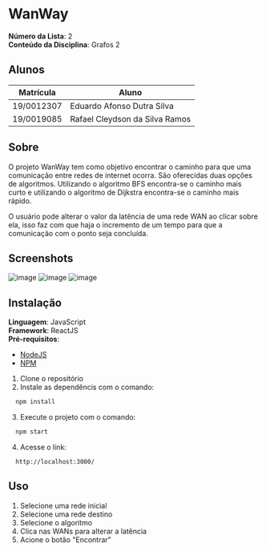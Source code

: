 # WanWay

**Número da Lista**: 2<br>
**Conteúdo da Disciplina**: Grafos 2<br>

## Alunos
|Matrícula | Aluno |
| -- | -- |
| 19/0012307  |  Eduardo Afonso Dutra Silva |
| 19/0019085  |  Rafael Cleydson da Silva Ramos |

## Sobre 
O projeto WanWay tem como objetivo encontrar o caminho para que uma comunicação entre redes de internet ocorra. São oferecidas duas opções de algoritmos. Utilizando o algoritmo BFS encontra-se o caminho mais curto e utilizando o algoritmo de Dijkstra encontra-se o caminho mais rápido.

O usuário pode alterar o valor da latência de uma rede WAN ao clicar sobre ela, isso faz com que haja o incremento de um tempo para que a comunicação com o ponto seja concluída.

## Screenshots
![image](https://user-images.githubusercontent.com/54921791/155055138-f39221e6-d4fa-4ac9-ac09-5c0fdc1bdc96.png)
![image](https://user-images.githubusercontent.com/54921791/155055252-03a43702-b33d-4968-ac77-dbe5cc95abdd.png)
![image](https://user-images.githubusercontent.com/54921791/155055289-8e862a81-4b7b-4b3a-92c1-54b75b8687ce.png)


## Instalação 
**Linguagem**: JavaScript<br>
**Framework**: ReactJS<br>
**Pré-requisitos**:
- [NodeJS](https://nodejs.org/en/)
- [NPM](https://www.npmjs.com/)

1. Clone o repositório
2. Instale as dependêncis com o comando:
```bash
  npm install
  ```
3. Execute o projeto com o comando:
```bash
  npm start
  ```
4. Acesse o link:
```
  http://localhost:3000/
  ```

## Uso 
1. Selecione uma rede inicial
2. Selecione uma rede destino
3. Selecione o algoritmo
4. Clica nas WANs para alterar a latência
5. Acione o botão "Encontrar"
